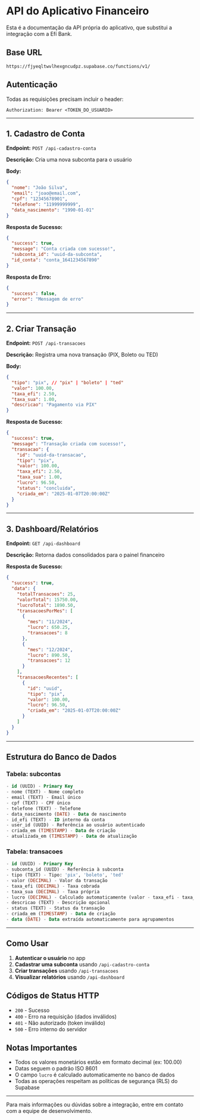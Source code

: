 
# API do Aplicativo Financeiro

Esta é a documentação da API própria do aplicativo, que substitui a integração com a Efí Bank.

## Base URL
```
https://fjyeqltwvlhexgncudpz.supabase.co/functions/v1/
```

## Autenticação
Todas as requisições precisam incluir o header:
```
Authorization: Bearer <TOKEN_DO_USUARIO>
```

---

## 1. Cadastro de Conta

**Endpoint:** `POST /api-cadastro-conta`

**Descrição:** Cria uma nova subconta para o usuário

**Body:**
```json
{
  "nome": "João Silva",
  "email": "joao@email.com",
  "cpf": "12345678901",
  "telefone": "11999999999",
  "data_nascimento": "1990-01-01"
}
```

**Resposta de Sucesso:**
```json
{
  "success": true,
  "message": "Conta criada com sucesso!",
  "subconta_id": "uuid-da-subconta",
  "id_conta": "conta_1641234567890"
}
```

**Resposta de Erro:**
```json
{
  "success": false,
  "error": "Mensagem de erro"
}
```

---

## 2. Criar Transação

**Endpoint:** `POST /api-transacoes`

**Descrição:** Registra uma nova transação (PIX, Boleto ou TED)

**Body:**
```json
{
  "tipo": "pix", // "pix" | "boleto" | "ted"
  "valor": 100.00,
  "taxa_efi": 2.50,
  "taxa_sua": 1.00,
  "descricao": "Pagamento via PIX"
}
```

**Resposta de Sucesso:**
```json
{
  "success": true,
  "message": "Transação criada com sucesso!",
  "transacao": {
    "id": "uuid-da-transacao",
    "tipo": "pix",
    "valor": 100.00,
    "taxa_efi": 2.50,
    "taxa_sua": 1.00,
    "lucro": 96.50,
    "status": "concluida",
    "criada_em": "2025-01-07T20:00:00Z"
  }
}
```

---

## 3. Dashboard/Relatórios

**Endpoint:** `GET /api-dashboard`

**Descrição:** Retorna dados consolidados para o painel financeiro

**Resposta de Sucesso:**
```json
{
  "success": true,
  "data": {
    "totalTransacoes": 25,
    "valorTotal": 15750.00,
    "lucroTotal": 1890.50,
    "transacoesPorMes": [
      {
        "mes": "11/2024",
        "lucro": 650.25,
        "transacoes": 8
      },
      {
        "mes": "12/2024", 
        "lucro": 890.50,
        "transacoes": 12
      }
    ],
    "transacoesRecentes": [
      {
        "id": "uuid",
        "tipo": "pix",
        "valor": 100.00,
        "lucro": 96.50,
        "criada_em": "2025-01-07T20:00:00Z"
      }
    ]
  }
}
```

---

## Estrutura do Banco de Dados

### Tabela: subcontas
```sql
- id (UUID) - Primary Key
- nome (TEXT) - Nome completo
- email (TEXT) - Email único
- cpf (TEXT) - CPF único
- telefone (TEXT) - Telefone
- data_nascimento (DATE) - Data de nascimento
- id_efi (TEXT) - ID interno da conta
- user_id (UUID) - Referência ao usuário autenticado
- criada_em (TIMESTAMP) - Data de criação
- atualizada_em (TIMESTAMP) - Data de atualização
```

### Tabela: transacoes
```sql
- id (UUID) - Primary Key
- subconta_id (UUID) - Referência à subconta
- tipo (TEXT) - Tipo: 'pix', 'boleto', 'ted'
- valor (DECIMAL) - Valor da transação
- taxa_efi (DECIMAL) - Taxa cobrada
- taxa_sua (DECIMAL) - Taxa própria
- lucro (DECIMAL) - Calculado automaticamente (valor - taxa_efi - taxa_sua)
- descricao (TEXT) - Descrição opcional
- status (TEXT) - Status da transação
- criada_em (TIMESTAMP) - Data de criação
- data (DATE) - Data extraída automaticamente para agrupamentos
```

---

## Como Usar

1. **Autenticar o usuário** no app
2. **Cadastrar uma subconta** usando `/api-cadastro-conta`
3. **Criar transações** usando `/api-transacoes`
4. **Visualizar relatórios** usando `/api-dashboard`

## Códigos de Status HTTP

- `200` - Sucesso
- `400` - Erro na requisição (dados inválidos)
- `401` - Não autorizado (token inválido)
- `500` - Erro interno do servidor

## Notas Importantes

- Todos os valores monetários estão em formato decimal (ex: 100.00)
- Datas seguem o padrão ISO 8601
- O campo `lucro` é calculado automaticamente no banco de dados
- Todas as operações respeitam as políticas de segurança (RLS) do Supabase

---

Para mais informações ou dúvidas sobre a integração, entre em contato com a equipe de desenvolvimento.

